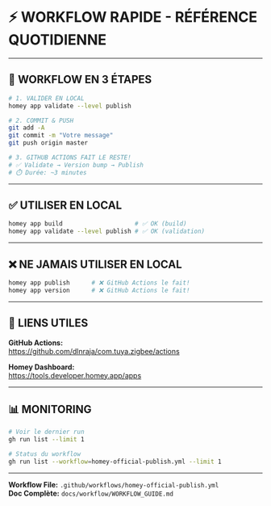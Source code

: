 # ⚡ WORKFLOW RAPIDE - RÉFÉRENCE QUOTIDIENNE

---

## 🎯 WORKFLOW EN 3 ÉTAPES

```bash
# 1. VALIDER EN LOCAL
homey app validate --level publish

# 2. COMMIT & PUSH
git add -A
git commit -m "Votre message"
git push origin master

# 3. GITHUB ACTIONS FAIT LE RESTE!
# ✅ Validate → Version bump → Publish
# ⏱️ Durée: ~3 minutes
```

---

## ✅ UTILISER EN LOCAL

```bash
homey app build                    # ✅ OK (build)
homey app validate --level publish # ✅ OK (validation)
```

---

## ❌ NE JAMAIS UTILISER EN LOCAL

```bash
homey app publish      # ❌ GitHub Actions le fait!
homey app version      # ❌ GitHub Actions le fait!
```

---

## 🔗 LIENS UTILES

**GitHub Actions:**  
https://github.com/dlnraja/com.tuya.zigbee/actions

**Homey Dashboard:**  
https://tools.developer.homey.app/apps

---

## 📊 MONITORING

```bash
# Voir le dernier run
gh run list --limit 1

# Status du workflow
gh run list --workflow=homey-official-publish.yml --limit 1
```

---

**Workflow File:** `.github/workflows/homey-official-publish.yml`  
**Doc Complète:** `docs/workflow/WORKFLOW_GUIDE.md`
